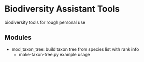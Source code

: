 # Biodiversity Assistant Tools

biodiversity tools for rough personal use

##  Modules

- mod\_taxon\_tree: build taxon tree from species list with rank info
  - make-taxon-tree.py example usage
